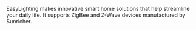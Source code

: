 EasyLighting makes innovative smart home solutions that help streamline your daily life.
It supports ZigBee and Z-Wave devices manufactured by Sunricher.
